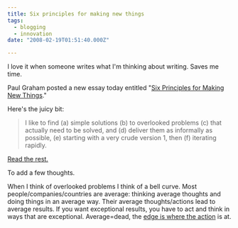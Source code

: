 ```yaml
---
title: Six principles for making new things
tags:
  - blogging
  - innovation
date: "2008-02-19T01:51:40.000Z"

---
```


I love it when someone writes what I'm thinking about writing. Saves me time.

Paul Graham posted a new essay today entitled "[Six Principles for Making New Things][0]."

Here's the juicy bit:

> I like to find (a) simple solutions (b) to overlooked problems (c) that actually need to be solved, and (d) deliver them as informally as possible, (e) starting with a very crude version 1, then (f) iterating rapidly.

[Read the rest.][0]

To add a few thoughts.

When I think of overlooked problems I think of a bell curve. Most people/companies/countries are average: thinking average thoughts and doing things in an average way. Their average thoughts/actions lead to average results. If you want exceptional results, you have to act and think in ways that are exceptional. Average=dead, the [edge is where the action][1] is at.


[0]: http://www.paulgraham.com/newthings.html
[1]: http://www.edgeperspectives.com/

